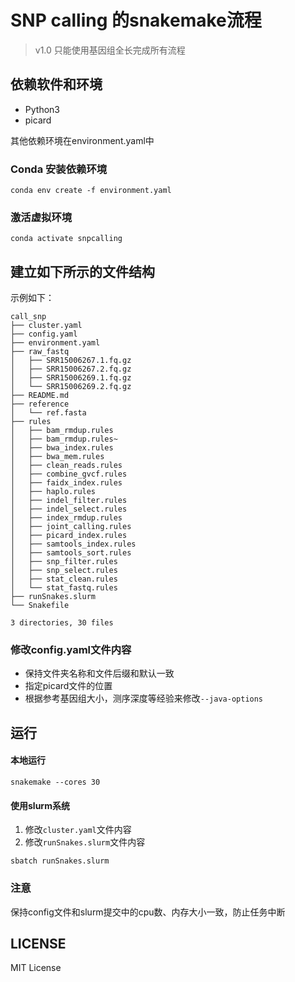 # SNP calling 的snakemake流程

> v1.0 只能使用基因组全长完成所有流程

## 依赖软件和环境

- Python3
- picard

其他依赖环境在environment.yaml中

### Conda 安装依赖环境

```
conda env create -f environment.yaml
```

### 激活虚拟环境

```
conda activate snpcalling
```

## 建立如下所示的文件结构

示例如下：
```
call_snp
├── cluster.yaml
├── config.yaml
├── environment.yaml
├── raw_fastq
│   ├── SRR15006267.1.fq.gz
│   ├── SRR15006267.2.fq.gz
│   ├── SRR15006269.1.fq.gz
│   └── SRR15006269.2.fq.gz
├── README.md
├── reference
│   └── ref.fasta
├── rules
│   ├── bam_rmdup.rules
│   ├── bam_rmdup.rules~
│   ├── bwa_index.rules
│   ├── bwa_mem.rules
│   ├── clean_reads.rules
│   ├── combine_gvcf.rules
│   ├── faidx_index.rules
│   ├── haplo.rules
│   ├── indel_filter.rules
│   ├── indel_select.rules
│   ├── index_rmdup.rules
│   ├── joint_calling.rules
│   ├── picard_index.rules
│   ├── samtools_index.rules
│   ├── samtools_sort.rules
│   ├── snp_filter.rules
│   ├── snp_select.rules
│   ├── stat_clean.rules
│   └── stat_fastq.rules
├── runSnakes.slurm
└── Snakefile

3 directories, 30 files
```

### 修改config.yaml文件内容

- 保持文件夹名称和文件后缀和默认一致
- 指定picard文件的位置
- 根据参考基因组大小，测序深度等经验来修改`--java-options`

## 运行

#### 本地运行

```
snakemake --cores 30
```

#### 使用slurm系统

1. 修改`cluster.yaml`文件内容
2. 修改`runSnakes.slurm`文件内容

```
sbatch runSnakes.slurm
```

### 注意

保持config文件和slurm提交中的cpu数、内存大小一致，防止任务中断

## LICENSE
MIT License
